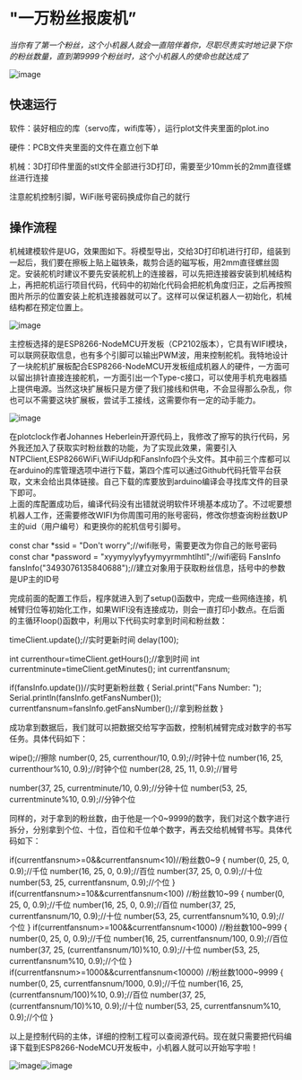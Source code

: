 # "一万粉丝报废机”

*当你有了第一个粉丝，这个小机器人就会一直陪伴着你，尽职尽责实时地记录下你的粉丝数量，直到第9999个粉丝时，这个小机器人的使命也就达成了*

![image](https://user-images.githubusercontent.com/117577770/205493746-b3a793ef-a377-4f4f-bf1c-33f298c926f3.png)


## 快速运行

软件：装好相应的库（servo库，wifi库等），运行plot文件夹里面的plot.ino

硬件：PCB文件夹里面的文件在嘉立创下单

机械：3D打印件里面的stl文件全部进行3D打印，需要至少10mm长的2mm直径螺丝进行连接

注意舵机控制引脚，WiFi账号密码换成你自己的就行

## 操作流程
  机械建模软件是UG，效果图如下。将模型导出，交给3D打印机进行打印，组装到一起后，我们要在擦板上贴上磁铁条，裁剪合适的磁写板，用2mm直径螺丝固定。安装舵机时建议不要先安装舵机上的连接器，可以先把连接器安装到机械结构上，再把舵机运行项目代码，代码中的初始化代码会把舵机角度归正，之后再按照图片所示的位置安装上舵机连接器就可以了。这样可以保证机器人一初始化，机械结构都在预定位置上。

![image](https://user-images.githubusercontent.com/117577770/205493961-42d7d43e-5513-4437-baaa-a94a9a9684e0.png)

  主控板选择的是ESP8266-NodeMCU开发板（CP2102版本），它具有WIFI模块，可以联网获取信息，也有多个引脚可以输出PWM波，用来控制舵机。我特地设计了一块舵机扩展板配合ESP8266-NodeMCU开发板组成机器人的硬件，一方面可以留出排针直接连接舵机，一方面引出一个Type-c接口，可以使用手机充电器插上提供电源。当然这块扩展板只是方便了我们接线和供电，不会显得那么杂乱，你也可以不需要这块扩展板，尝试手工接线，这需要你有一定的动手能力。

![image](https://user-images.githubusercontent.com/117577770/205493988-78c11fc3-1810-4de9-8178-357ef7404348.png)

  在plotclock作者Johannes Heberlein开源代码上，我修改了擦写的执行代码，另外我还加入了获取实时粉丝数的功能，为了实现此效果，需要引入NTPClient,ESP8266WiFi,WiFiUdp和FansInfo四个头文件。其中前三个库都可以在arduino的库管理选项中进行下载，第四个库可以通过Github代码托管平台获取，文末会给出具体链接。自己下载的库要放到arduino编译会寻找库文件的目录下即可。  
  上面的库配置成功后，编译代码没有出错就说明软件环境基本成功了。不过呢要想机器人工作，还需要修改WIFI为你周围可用的账号密码，修改你想查询粉丝数UP主的uid（用户编号）和更换你的舵机信号引脚号。
  

const char *ssid     = "Don't worry";//wifi账号，需要更改为你自己的账号密码
const char *password = "xyymyylyyfyymyyrmmhtlhtl";//wifi密码 
FansInfo fansInfo("3493076135840688");//建立对象用于获取粉丝信息，括号中的参数是UP主的ID号


  完成前面的配置工作后，程序就进入到了setup()函数中，完成一些网络连接，机械臂归位等初始化工作，如果WIFI没有连接成功，则会一直打印小数点。在后面的主循环loop()函数中，利用以下代码实时拿到时间和粉丝数：

timeClient.update();//实时更新时间
  delay(100);
  
  int currenthour=timeClient.getHours();//拿到时间
  int currentminute=timeClient.getMinutes();
  int currentfansnum;
  
if(fansInfo.update())//实时更新粉丝数
 {
  Serial.print("Fans Number: ");
  Serial.println(fansInfo.getFansNumber());
  currentfansnum=fansInfo.getFansNumber();//拿到粉丝数
  }

成功拿到数据后，我们就可以把数据交给写字函数，控制机械臂完成对数字的书写任务。具体代码如下：

   wipe();//擦除
   number(0, 25, currenthour/10, 0.9);//时钟十位
   number(16, 25, currenthour%10, 0.9);//时钟个位
   number(28, 25, 11, 0.9);//冒号

   number(37, 25, currentminute/10, 0.9);//分钟十位
   number(53, 25, currentminute%10, 0.9);//分钟个位

同样的，对于拿到的粉丝数，由于他是一个0~9999的数字，我们对这个数字进行拆分，分别拿到个位、十位，百位和千位单个数字，再去交给机械臂书写。具体代码如下：

if(currentfansnum>=0&&currentfansnum<10)//粉丝数0~9
        {
          number(0, 25, 0, 0.9);//千位
          number(16, 25, 0, 0.9);//百位
          number(37, 25, 0, 0.9);//十位
          number(53, 25, currentfansnum, 0.9);//个位
        }
      if(currentfansnum>=10&&currentfansnum<100) //粉丝数10~99
        {
          number(0, 25, 0, 0.9);//千位
          number(16, 25, 0, 0.9);//百位
          number(37, 25, currentfansnum/10, 0.9);//十位
          number(53, 25, currentfansnum%10, 0.9);//个位
        }
      if(currentfansnum>=100&&currentfansnum<1000) //粉丝数100~999
        {
          number(0, 25, 0, 0.9);//千位
          number(16, 25, currentfansnum/100, 0.9);//百位
          number(37, 25, (currentfansnum/10)%10, 0.9);//十位
          number(53, 25, currentfansnum%10, 0.9);//个位
        }
      if(currentfansnum>=1000&&currentfansnum<10000) //粉丝数1000~9999
        {
          number(0, 25, currentfansnum/1000, 0.9);//千位
          number(16, 25, (currentfansnum/100)%10, 0.9);//百位
          number(37, 25, (currentfansnum/10)%10, 0.9);//十位
          number(53, 25, currentfansnum%10, 0.9);//个位
        }

以上是控制代码的主体，详细的控制工程可以查阅源代码。现在就只需要把代码编译下载到ESP8266-NodeMCU开发板中，小机器人就可以开始写字啦！

![image](https://user-images.githubusercontent.com/117577770/205494104-4aa9c9f5-ca2b-46cb-ae43-cb7d2bd54fce.png)![image](https://user-images.githubusercontent.com/117577770/205494114-7a3e8e08-d7be-47ca-b80c-788be91d8e22.png)



